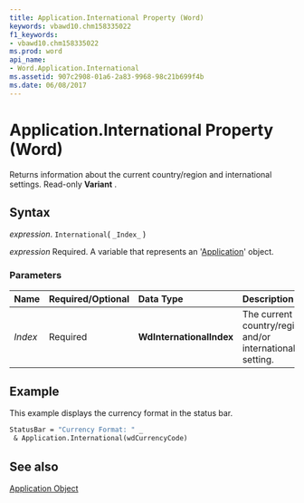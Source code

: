 ```yaml
---
title: Application.International Property (Word)
keywords: vbawd10.chm158335022
f1_keywords:
- vbawd10.chm158335022
ms.prod: word
api_name:
- Word.Application.International
ms.assetid: 907c2908-01a6-2a83-9968-98c21b699f4b
ms.date: 06/08/2017
---
```



# Application.International Property (Word)

Returns information about the current country/region and international settings. Read-only  **Variant** .


## Syntax

 _expression_. `International`( `_Index_` )

 _expression_ Required. A variable that represents an '[Application](Word.Application.md)' object.


### Parameters



|**Name**|**Required/Optional**|**Data Type**|**Description**|
|:-----|:-----|:-----|:-----|
| _Index_|Required| **WdInternationalIndex**|The current country/region and/or international setting.|

## Example

This example displays the currency format in the status bar.


```vb
StatusBar = "Currency Format: " _ 
 & Application.International(wdCurrencyCode)
```


## See also


[Application Object](Word.Application.md)

